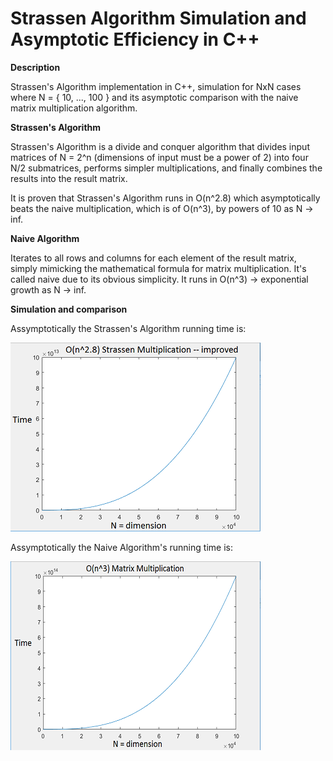 # Strassen Algorithm Simulation and Asymptotic Efficiency in C++

**Description**

Strassen's Algorithm implementation in C++, simulation for NxN cases where N = { 10, ..., 100 } and its asymptotic comparison with the naive matrix multiplication algorithm.

**Strassen's Algorithm**

Strassen's Algorithm is a divide and conquer algorithm that divides input matrices of N = 2^n (dimensions of input must be a power of 2) into four N/2 submatrices, performs simpler multiplications, and finally combines the results into the result matrix. 

It is proven that Strassen's Algorithm runs in O(n^2.8) which asymptotically beats the naive multiplication, which is of O(n^3), by powers of 10 as N -> inf.

**Naive Algorithm**

Iterates to all rows and columns for each element of the result matrix, simply mimicking the mathematical formula for matrix multiplication. It's called naive due to its obvious simplicity. It runs in O(n^3) -> exponential growth as N -> inf.

**Simulation and comparison**

Assymptotically the Strassen's Algorithm running time is:

![Alt text](img/strassen_asymptotic.png?raw=true "Optional Title")

Assymptotically the Naive Algorithm's running time is:

![Alt text](img/naive_asymptotic.png?raw=true "Optional Title")
